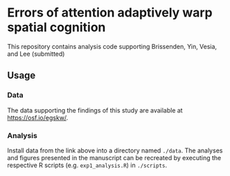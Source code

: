 # Errors of attention adaptively warp spatial cognition
This repository contains analysis code supporting Brissenden, Yin, Vesia, and Lee (submitted)

## Usage ##
### Data ###
The data supporting the findings of this study are available at https://osf.io/egskw/.

### Analysis ###
Install data from the link above into a directory named `./data`. The analyses and figures presented in the manuscript can be recreated by executing the respective R scripts (e.g. `exp1_analysis.R`) in `./scripts`.

